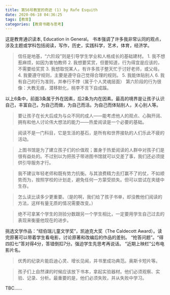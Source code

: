 ```yaml
---
title: 第56号教室的奇迹 (1) by Rafe Esquith
date: 2020-06-18 04:36:25
tags: [教育]
categories: [教育书籍与思考]
---
```

这是教育通识读本, Education in General。
书本强调了许多我非常认同的观点，涉及主题或学科包括阅读，写作，历史，实践科学，艺术，体育，经济学。

>信任是地基，“六阶段”则是引导学生学业和人格成长的基础建材。
	1. 我不想惹麻烦，如因为害怕教师
	2. 我想要奖赏，但要知道，行为得宜是应该的，不需要给奖赏
	3. 我想取悦某人，有许多孩子整天忙于讨好老师，或父母。
	4. 我要遵守规则，主要是遵守自己觉得合理的规则。
	5. 我能体贴别人
	6. 我有自己的行为准则，并奉行不悖（属于个人灵魂层面）
第六阶段的行为很像：大教无痕，潜移默化，桃李不言下自成蹊。

以上6条中，前面3条属于外在因素，后2条为内在因素。最高的境界是让孩子认识自己，丰富自己，为自己而做，为自己而活。为自己而体贴别人，关心别人等。

>要让孩子在长大后成为与众不同的成人——能考虑他人的观点、心胸开阔、拥有和他人讨论伟大想法的能力——热爱阅读是一个必要的基础。

>阅读不是一门科目，它是生活的基石，是所有和世界接轨的人们乐此不疲的活动。

>上图书馆是为了建立孩子们的价值观；置身于热爱阅读的人群中对孩子们是很有益处的。不过别以为把孩子带进图书馆就可以交差了事，我们还必须提供引导服务才行。

>我不建议年轻老师和既有势力抗衡。与其浪费精力去打赢不了的仗，不如顺势而为，按照学校的计划走，避免任何一方蒙受损失。但可以尝试在夹缝中生存。

>怎么读比读多少更重要。（是的啊，我们给了孩子书单，却没教他们阅读的方法，这样有量无质的情况需要改变。）

>绝不可拿某个学生的测验分数跟另一个学生相比，一定要用学生自己过去的表现来衡量他现在的进步。


挑选文学作品：“纽伯瑞儿童文学奖”，凯迪克大奖（The Caldecott Award）。读完原著可以带着学生看电影，讨论原著和改编后的作品的差别。
“抢答问题”。“得四扣七”答对得4分，答错倒扣7分。强迫学生先思考再说话。
“近期上映栏”公布电影片名。

>优秀的纪录片能启迪心灵、增长见闻，并书里成功典范。奥斯卡短片等。

>孩子们上自然课的时候应该放下书本，拿起实验器材。他们必须观察、实验、记录、分析。最重要的是，他们必须失败，并从失败中学习。

TBC......